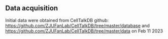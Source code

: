 ## Data acquisition

Initial data were obtained from CellTalkDB github: https://github.com/ZJUFanLab/CellTalkDB/tree/master/database
and https://github.com/ZJUFanLab/CellTalkDB/tree/master/data on Feb 11 2023

